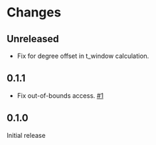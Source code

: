 # Changes

## Unreleased

* Fix for degree offset in t_window calculation.

## 0.1.1
* Fix out-of-bounds access. [#1](https://github.com/nmandery/stlplus-rs/issues/1)

## 0.1.0

Initial release
